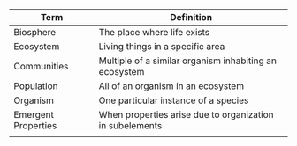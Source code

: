 | Term                | Definition                                               |
| ------------------- | -------------------------------------------------------- |
| Biosphere           | The place where life exists                              |
| Ecosystem           | Living things in a specific area                         |
| Communities         | Multiple of a similar organism inhabiting an ecosystem   |
| Population          | All of an organism in an ecosystem                       |
| Organism            | One particular instance of a species                     |
| Emergent Properties | When properties arise due to organization in subelements |
|                     |                                                          |
